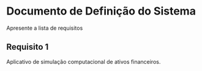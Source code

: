 # Documento de Definição do Sistema

Apresente a lista de requisitos

## Requisito 1

Aplicativo de simulação computacional de ativos financeiros. 